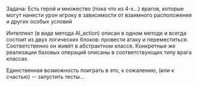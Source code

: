 Задача: Есть герой и множество (пока что из 4-х...) врагов, которые могут нанести урон игроку в зависимости от взаимного расположения и других особых условий

Интеллект (в виде метода AI_action) описан в одном методе и всегда состоит из двух логических блоков: провести атаку и переместиться. Соответственно он живёт в абстрактном классе.
Конкретные же реализации базовых операций описаны в соответствующих типу врага классах. 

Единственная возможность поиграть в это, к сожалению, (или к счастью) -- запустить тесты... 
